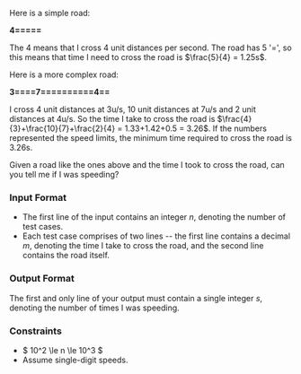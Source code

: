 Here is a simple road:

**4=====**

 The 4 means that I cross 4 unit distances per second. The road has 5 '=', so this means that time I need to cross the road is $\frac{5}{4} = 1.25s$.
 
 Here is a more complex road:

**3====7==========4==**

I cross 4 unit distances at 3u/s, 10 unit distances at 7u/s and 2 unit distances at 4u/s. So the time I take to cross the road is $\frac{4}{3}+\frac{10}{7}+\frac{2}{4} = 1.33+1.42+0.5 = 3.26$. If the numbers represented the speed limits, the minimum time required to cross the road is 3.26s. 

Given a road like the ones above and the time I took to cross the road, can you tell me if I was speeding?

### Input Format
- The first line of the input contains an integer $n$, denoting the number of test cases.
- Each test case comprises of two lines -- the first line contains a decimal $m$, denoting the time I take to cross the road, and the second line contains the road itself.

### Output Format
The first and only line of your output must contain a single integer $s$, denoting the number of times I was speeding.

### Constraints
- $ 10^2 \le n \le 10^3 $
- Assume single-digit speeds.